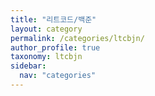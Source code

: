 ```yaml
---
title: "리트코드/백준"
layout: category
permalink: /categories/ltcbjn/
author_profile: true
taxonomy: ltcbjn
sidebar:
  nav: "categories"
---
```

